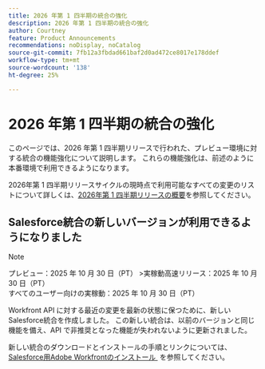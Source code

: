 ```yaml
---
title: 2026 年第 1 四半期の統合の強化
description: 2026 年第 1 四半期の統合の強化
author: Courtney
feature: Product Announcements
recommendations: noDisplay, noCatalog
source-git-commit: 7fb12a3fbdad661baf2d0ad472ce8017e178ddef
workflow-type: tm+mt
source-wordcount: '138'
ht-degree: 25%

---
```


# 2026 年第 1 四半期の統合の強化

このページでは、2026 年第 1 四半期リリースで行われた、プレビュー環境に対する統合の機能強化について説明します。 これらの機能強化は、前述のように本番環境で利用できるようになります。

2026年第 1 四半期リリースサイクルの現時点で利用可能なすべての変更のリストについて詳しくは、[2026年第 1 四半期リリースの概要](/help/quicksilver/product-announcements/product-releases/26-q1-release-activity/26-q1-release-overview.md)を参照してください。


## Salesforce統合の新しいバージョンが利用できるようになりました

>[!NOTE]
>
>プレビュー：2025 年 10 月 30 日（PT）
>&#x200B;>実稼動高速リリース：2025 年 10 月 30 日（PT）\
>すべてのユーザー向けの実稼動：2025 年 10 月 30 日（PT）

Workfront API に対する最近の変更を最新の状態に保つために、新しいSalesforce統合を作成しました。 この新しい統合は、以前のバージョンと同じ機能を備え、API で非推奨となった機能が失われないように更新されました。

新しい統合のダウンロードとインストールの手順とリンクについては、[Salesforce用Adobe Workfrontのインストール &#x200B;](/help/quicksilver/workfront-integrations-and-apps/using-workfront-with-salesforce/install-workfront-for-salesforce.md) を参照してください。